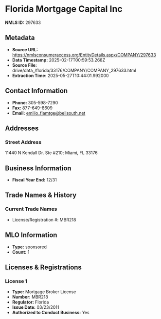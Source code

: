 # Florida Mortgage Capital Inc

**NMLS ID:** 297633

## Metadata
- **Source URL:** https://nmlsconsumeraccess.org/EntityDetails.aspx/COMPANY/297633
- **Data Timestamp:** 2025-02-17T00:59:53.268Z
- **Source File:** drive/data_/florida/33176/COMPANY/COMPANY_297633.html
- **Extraction Time:** 2025-05-27T10:44:01.992000

## Contact Information
- **Phone:** 305-598-7290
- **Fax:** 877-649-8609
- **Email:** emilio_flamtge@bellsouth.net

## Addresses
### Street Address
11440 N Kendall Dr. Ste #210; Miami, FL 33176

## Business Information
- **Fiscal Year End:** 12/31

## Trade Names & History
### Current Trade Names
- License/Registration #: MBR218

## MLO Information
- **Type:** sponsored
- **Count:** 1

## Licenses & Registrations

### License 1
- **Type:** Mortgage Broker License
- **Number:** MBR218
- **Regulator:** Florida
- **Issue Date:** 03/23/2011
- **Authorized to Conduct Business:** Yes
